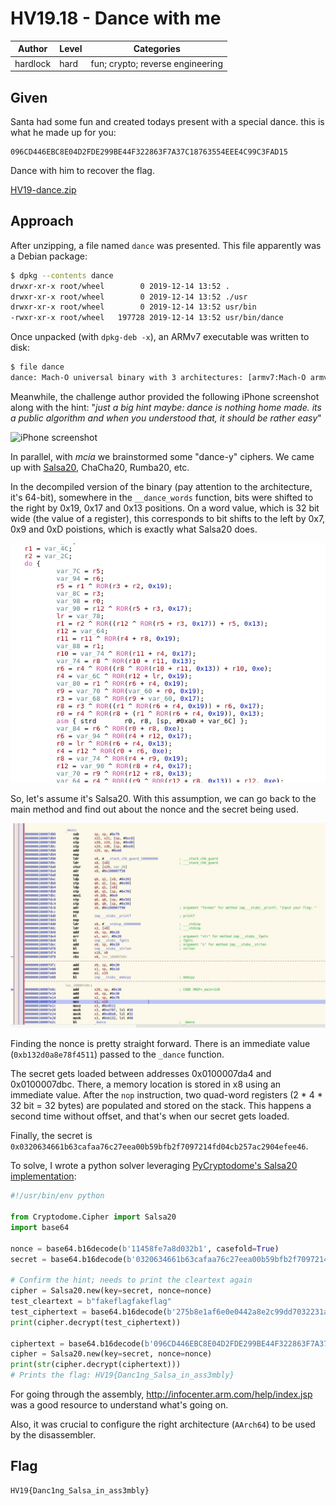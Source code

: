 # HV19.18 - Dance with me

| Author | Level | Categories |
|---|---|---|
| hardlock | hard | fun; crypto; reverse engineering |

## Given

Santa had some fun and created todays present with a special dance. this is what he made up for you:
```
096CD446EBC8E04D2FDE299BE44F322863F7A37C18763554EEE4C99C3FAD15
```
Dance with him to recover the flag.

[HV19-dance.zip](93d0df60-3579-4672-8efc-f32327d3643f.zip)

## Approach

After unzipping, a file named `dance` was presented. This file apparently was a Debian package:

```bash
$ dpkg --contents dance
drwxr-xr-x root/wheel        0 2019-12-14 13:52 .
drwxr-xr-x root/wheel        0 2019-12-14 13:52 ./usr
drwxr-xr-x root/wheel        0 2019-12-14 13:52 usr/bin
-rwxr-xr-x root/wheel   197728 2019-12-14 13:52 usr/bin/dance
```

Once unpacked (with `dpkg-deb -x`), an ARMv7 executable was written to disk:

```bash
$ file dance 
dance: Mach-O universal binary with 3 architectures: [armv7:Mach-O armv7 executable, flags:<NOUNDEFS|DYLDLINK|TWOLEVEL|PIE>] [arm64:Mach-O 64-bit arm64 executable, flags:<NOUNDEFS|DYLDLINK|TWOLEVEL|PIE>] [arm64:Mach-O 64-bit arm64 executable, flags:<NOUNDEFS|DYLDLINK|TWOLEVEL|PIE>]
```

Meanwhile, the challenge author provided the following iPhone screenshot along with the hint: "*just a big hint maybe: dance is nothing home made. its a public algorithm and when you understood that, it should be rather easy*"

![iPhone screenshot](dance_iphone_screenshot.png)

In parallel, with *mcia* we brainstormed some "dance-y" ciphers. We came up with [Salsa20](https://en.wikipedia.org/wiki/Salsa20), ChaCha20, Rumba20, etc.

In the decompiled version of the binary (pay attention to the architecture, it's 64-bit), somewhere in the `__dance_words` function, bits were shifted to the right by 0x19, 0x17 and 0x13 positions. On a word value, which is 32 bit wide (the value of a register), this corresponds to bit shifts to the left by 0x7, 0x9 and 0xD poistions, which is exactly what Salsa20 does.

![Dancing bit shifts](HV19.18_dance-words-bit-shifts.png)

So, let's assume it's Salsa20. With this assumption, we can go back to the main method and find out about the nonce and the secret being used.

![Preparing main](HV19.18_dance-main-disassembly.jpg)

Finding the nonce is pretty straight forward. There is an immediate value (`0xb132d0a8e78f4511`) passed to the `_dance` function.

The secret gets loaded between addresses 0x0100007da4 and 0x0100007dbc. There, a memory location is stored in x8 using an immediate value. After the `nop` instruction, two quad-word registers (2 \* 4 \* 32 bit = 32 bytes) are populated and stored on the stack. This happens a second time without offset, and that's when our secret gets loaded.

Finally, the secret is `0x0320634661b63cafaa76c27eea00b59bfb2f7097214fd04cb257ac2904efee46`.

To solve, I wrote a python solver leveraging [PyCryptodome's Salsa20 implementation](https://pycryptodome.readthedocs.io/en/latest/src/cipher/salsa20.html):

```python
#!/usr/bin/env python

from Cryptodome.Cipher import Salsa20
import base64

nonce = base64.b16decode(b'11458fe7a8d032b1', casefold=True)
secret = base64.b16decode(b'0320634661b63cafaa76c27eea00b59bfb2f7097214fd04cb257ac2904efee46', casefold=True)

# Confirm the hint; needs to print the cleartext again
cipher = Salsa20.new(key=secret, nonce=nonce)
test_cleartext = b"fakeflagfakeflag"
test_ciphertext = base64.b16decode(b'275b8e1af6e0e0442a8e2c99dd7032231a', casefold=True)
print(cipher.decrypt(test_ciphertext))

ciphertext = base64.b16decode(b'096CD446EBC8E04D2FDE299BE44F322863F7A37C18763554EEE4C99C3FAD15', casefold=True)
cipher = Salsa20.new(key=secret, nonce=nonce)
print(str(cipher.decrypt(ciphertext)))
# Prints the flag: HV19{Danc1ng_Salsa_in_ass3mbly}
```

For going through the assembly, http://infocenter.arm.com/help/index.jsp was a good resource to understand what's going on. 

Also, it was crucial to configure the right architecture (`AArch64`) to be used by the disassembler.

## Flag 
```
HV19{Danc1ng_Salsa_in_ass3mbly}
```
